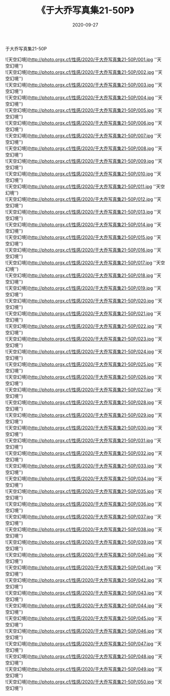﻿---
layout: post
title:  《于大乔写真集21-50P》
date:   2020-09-27
image: http://photo.orgx.cf/性感/2020/于大乔写真集21-50P/000.jpg
categories: [美女, 性感, 泳衣]
---

于大乔写真集21-50P



![天空幻境](http://photo.orgx.cf/性感/2020/于大乔写真集21-50P/001.jpg ''天空幻境'') <br>
![天空幻境](http://photo.orgx.cf/性感/2020/于大乔写真集21-50P/002.jpg ''天空幻境'') <br>
![天空幻境](http://photo.orgx.cf/性感/2020/于大乔写真集21-50P/003.jpg ''天空幻境'') <br>
![天空幻境](http://photo.orgx.cf/性感/2020/于大乔写真集21-50P/004.jpg ''天空幻境'') <br>
![天空幻境](http://photo.orgx.cf/性感/2020/于大乔写真集21-50P/005.jpg ''天空幻境'') <br>
![天空幻境](http://photo.orgx.cf/性感/2020/于大乔写真集21-50P/006.jpg ''天空幻境'') <br>
![天空幻境](http://photo.orgx.cf/性感/2020/于大乔写真集21-50P/007.jpg ''天空幻境'') <br>
![天空幻境](http://photo.orgx.cf/性感/2020/于大乔写真集21-50P/008.jpg ''天空幻境'') <br>
![天空幻境](http://photo.orgx.cf/性感/2020/于大乔写真集21-50P/009.jpg ''天空幻境'') <br>
![天空幻境](http://photo.orgx.cf/性感/2020/于大乔写真集21-50P/010.jpg ''天空幻境'') <br>
![天空幻境](http://photo.orgx.cf/性感/2020/于大乔写真集21-50P/011.jpg ''天空幻境'') <br>
![天空幻境](http://photo.orgx.cf/性感/2020/于大乔写真集21-50P/012.jpg ''天空幻境'') <br>
![天空幻境](http://photo.orgx.cf/性感/2020/于大乔写真集21-50P/013.jpg ''天空幻境'') <br>
![天空幻境](http://photo.orgx.cf/性感/2020/于大乔写真集21-50P/014.jpg ''天空幻境'') <br>
![天空幻境](http://photo.orgx.cf/性感/2020/于大乔写真集21-50P/015.jpg ''天空幻境'') <br>
![天空幻境](http://photo.orgx.cf/性感/2020/于大乔写真集21-50P/016.jpg ''天空幻境'') <br>
![天空幻境](http://photo.orgx.cf/性感/2020/于大乔写真集21-50P/017.jpg ''天空幻境'') <br>
![天空幻境](http://photo.orgx.cf/性感/2020/于大乔写真集21-50P/018.jpg ''天空幻境'') <br>
![天空幻境](http://photo.orgx.cf/性感/2020/于大乔写真集21-50P/019.jpg ''天空幻境'') <br>
![天空幻境](http://photo.orgx.cf/性感/2020/于大乔写真集21-50P/020.jpg ''天空幻境'') <br>
![天空幻境](http://photo.orgx.cf/性感/2020/于大乔写真集21-50P/021.jpg ''天空幻境'') <br>
![天空幻境](http://photo.orgx.cf/性感/2020/于大乔写真集21-50P/022.jpg ''天空幻境'') <br>
![天空幻境](http://photo.orgx.cf/性感/2020/于大乔写真集21-50P/023.jpg ''天空幻境'') <br>
![天空幻境](http://photo.orgx.cf/性感/2020/于大乔写真集21-50P/024.jpg ''天空幻境'') <br>
![天空幻境](http://photo.orgx.cf/性感/2020/于大乔写真集21-50P/025.jpg ''天空幻境'') <br>
![天空幻境](http://photo.orgx.cf/性感/2020/于大乔写真集21-50P/026.jpg ''天空幻境'') <br>
![天空幻境](http://photo.orgx.cf/性感/2020/于大乔写真集21-50P/027.jpg ''天空幻境'') <br>
![天空幻境](http://photo.orgx.cf/性感/2020/于大乔写真集21-50P/028.jpg ''天空幻境'') <br>
![天空幻境](http://photo.orgx.cf/性感/2020/于大乔写真集21-50P/029.jpg ''天空幻境'') <br>
![天空幻境](http://photo.orgx.cf/性感/2020/于大乔写真集21-50P/030.jpg ''天空幻境'') <br>
![天空幻境](http://photo.orgx.cf/性感/2020/于大乔写真集21-50P/031.jpg ''天空幻境'') <br>
![天空幻境](http://photo.orgx.cf/性感/2020/于大乔写真集21-50P/032.jpg ''天空幻境'') <br>
![天空幻境](http://photo.orgx.cf/性感/2020/于大乔写真集21-50P/033.jpg ''天空幻境'') <br>
![天空幻境](http://photo.orgx.cf/性感/2020/于大乔写真集21-50P/034.jpg ''天空幻境'') <br>
![天空幻境](http://photo.orgx.cf/性感/2020/于大乔写真集21-50P/035.jpg ''天空幻境'') <br>
![天空幻境](http://photo.orgx.cf/性感/2020/于大乔写真集21-50P/036.jpg ''天空幻境'') <br>
![天空幻境](http://photo.orgx.cf/性感/2020/于大乔写真集21-50P/037.jpg ''天空幻境'') <br>
![天空幻境](http://photo.orgx.cf/性感/2020/于大乔写真集21-50P/038.jpg ''天空幻境'') <br>
![天空幻境](http://photo.orgx.cf/性感/2020/于大乔写真集21-50P/039.jpg ''天空幻境'') <br>
![天空幻境](http://photo.orgx.cf/性感/2020/于大乔写真集21-50P/040.jpg ''天空幻境'') <br>
![天空幻境](http://photo.orgx.cf/性感/2020/于大乔写真集21-50P/041.jpg ''天空幻境'') <br>
![天空幻境](http://photo.orgx.cf/性感/2020/于大乔写真集21-50P/042.jpg ''天空幻境'') <br>
![天空幻境](http://photo.orgx.cf/性感/2020/于大乔写真集21-50P/043.jpg ''天空幻境'') <br>
![天空幻境](http://photo.orgx.cf/性感/2020/于大乔写真集21-50P/044.jpg ''天空幻境'') <br>
![天空幻境](http://photo.orgx.cf/性感/2020/于大乔写真集21-50P/045.jpg ''天空幻境'') <br>
![天空幻境](http://photo.orgx.cf/性感/2020/于大乔写真集21-50P/046.jpg ''天空幻境'') <br>
![天空幻境](http://photo.orgx.cf/性感/2020/于大乔写真集21-50P/047.jpg ''天空幻境'') <br>
![天空幻境](http://photo.orgx.cf/性感/2020/于大乔写真集21-50P/048.jpg ''天空幻境'') <br>
![天空幻境](http://photo.orgx.cf/性感/2020/于大乔写真集21-50P/049.jpg ''天空幻境'') <br>
![天空幻境](http://photo.orgx.cf/性感/2020/于大乔写真集21-50P/050.jpg ''天空幻境'') <br>